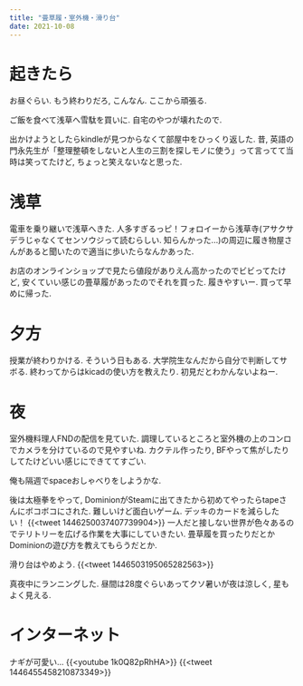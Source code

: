 ```yaml
---
title: "畳草履・室外機・滑り台"
date: 2021-10-08
---
```


# 起きたら
お昼ぐらい. もう終わりだろ, こんなん. ここから頑張る.

ご飯を食べて浅草へ雪駄を買いに. 自宅のやつが壊れたので.

出かけようとしたらkindleが見つからなくて部屋中をひっくり返した. 昔, 英語の門永先生が「整理整頓をしないと人生の三割を探しモノに使う」って言ってて当時は笑ってたけど, ちょっと笑えないなと思った.

# 浅草
電車を乗り継いで浅草へきた. 人多すぎるっピ！フォロイーから浅草寺(アサクサデラじゃなくてセンソウジって読むらしい. 知らんかった...)の周辺に履き物屋さんがあると聞いたので適当に歩いたらなんかあった.

お店のオンラインショップで見たら値段がありえん高かったのでビビってたけど, 安くていい感じの畳草履があったのでそれを買った. 履きやすいー. 買って早めに帰った.

# 夕方
授業が終わりかける. そういう日もある. 大学院生なんだから自分で判断してサボる. 終わってからはkicadの使い方を教えたり. 初見だとわかんないよねー.

# 夜
室外機料理人FNDの配信を見ていた. 調理しているところと室外機の上のコンロでカメラを分けているので見やすいね. カクテル作ったり, BFやって焦がしたりしてたけどいい感じにできててすごい.

俺も隔週でspaceおしゃべりをしようかな.

後は太極拳をやって, DominionがSteamに出てきたから初めてやったらtapeさんにボコボコにされた. 難しいけど面白いゲーム. デッキのカードを減らしたい！
{{<tweet 1446250037407739904>}}
一人だと接しない世界が色々あるのでテリトリーを広げる作業を大事にしていきたい. 畳草履を買ったりだとかDominionの遊び方を教えてもらうだとか.

滑り台はやめよう.
{{<tweet 1446503195065282563>}}

真夜中にランニングした. 昼間は28度ぐらいあってクソ暑いが夜は涼しく, 星もよく見える.

# インターネット
ナギが可愛い...
{{<youtube 1k0Q82pRhHA>}}
{{<tweet 1446455458210873349>}}